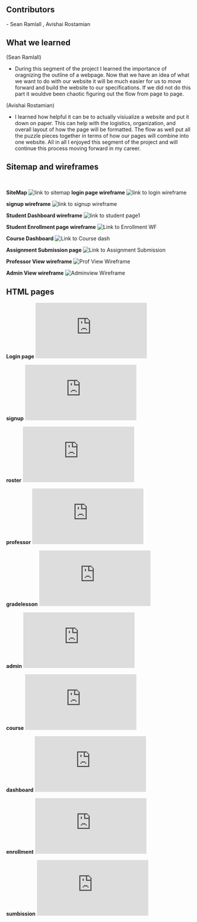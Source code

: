 <h2>Contributors</h2>
- Sean Ramlall
, Avishai Rostamian

 <h2>What we learned</h2>

(Sean Ramlall)
- During this segment of the project I learned the importance of oragnizing the outline of a webpage. Now that we have an idea of what we want to do with our website it will be much easier for us to move forward and build the website to our specifications. If we did not do this part it wouldve been chaotic figuring out the flow from page to page.

(Avishai Rostamian)
- I learned how helpful it can be to actually visiualize a website and put it down on paper. This can help with the logistics, organization, and overall layout of how the page will be formatted. The flow as well put all the puzzle pieces together in terms of how our pages will combine into one website. All in all I enjoyed this segment of the project and will continue this process moving forward in my career.

<h2>Sitemap and wireframes</h2>
<br>

<!--Links-->
**SiteMap**
![link to sitemap](https://slimslim94.github.io/chalkboard.github.io/sitemap.jpg)
**login page wireframe**
![link to login wireframe](https://slimslim94.github.io/chalkboard.github.io/Wireframe_Login.jpg)

**signup wireframe**
![link to signup wireframe](https://slimslim94.github.io/chalkboard.github.io/wireframe_signup_page.jpg)

**Student Dashboard wireframe**
![link to student page1](https://slimslim94.github.io/chalkboard.github.io/wireframe_studentpage1(dashboard).jpg)

**Student Enrollment page wireframe**
![Link to Enrollment WF](https://slimslim94.github.io/chalkboard.github.io/wireframe_Studentpg2_enrollment.jpg)

**Course Dashboard**
![Link to Course dash](https://slimslim94.github.io/chalkboard.github.io/wireframe_Studentpage3_coursepg.jpg)

**Assignment Submission page**
![Link to Assignment Submission](https://slimslim94.github.io/chalkboard.github.io/wireframe_studentpage4_assignmentsubmission.jpg)

**Professor View wireframe**
![Prof View Wireframe](https://slimslim94.github.io/chalkboard.github.io/WireframeProfessor.jpg)

**Admin View wireframe**
![Adminview Wireframe](https://slimslim94.github.io/chalkboard.github.io/adminView.jpg)

<!-- HTML -->
<h2> HTML pages</h2>

**Login page**
![login Html](https://slimslim94.github.io/chalkboard.github.io/source/login.html)

**signup**
![signup html](https://slimslim94.github.io/chalkboard.github.io/source/signup.html)

**roster**
![roster html](https://slimslim94.github.io/chalkboard.github.io/source/roster.html)

**professor** 
![professor html](https://slimslim94.github.io/chalkboard.github.io/source/professor.html)

**gradelesson**
![gradelesson html](https://slimslim94.github.io/chalkboard.github.io/source/gradelesson.html)

**admin**
![admin html](https://slimslim94.github.io/chalkboard.github.io/source/admin.html)

**course**
![course html](https://slimslim94.github.io/chalkboard.github.io/source/student/course.html)

**dashboard**
![dashboard html](https://slimslim94.github.io/chalkboard.github.io/source/student/dashboard.html)

**enrollment**
![enrollment html](https://slimslim94.github.io/chalkboard.github.io/source/student/enrollment.html)

**sumbission**
![submission html](https://slimslim94.github.io/chalkboard.github.io/source/student/submission.html)



